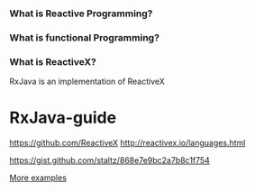 ### What is Reactive Programming?

### What is functional Programming?
### What is ReactiveX?


RxJava is an implementation of ReactiveX

# RxJava-guide

https://github.com/ReactiveX
http://reactivex.io/languages.html

https://gist.github.com/staltz/868e7e9bc2a7b8c1f754

[More examples](https://github.com/ReactiveX/RxJava/wiki/How-To-Use-RxJava)

